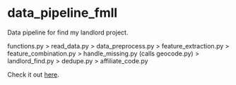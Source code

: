 # data\_pipeline\_fmll
Data pipeline for find my landlord project.

functions.py > read\_data.py > data\_preprocess.py > feature\_extraction.py > feature\_combination.py > handle\_missing.py (calls geocode.py) > landlord\_find.py > dedupe.py > affiliate\_code.py 

Check it out [here](https://funkonaut.github.io/find-my-landlord-atx).
